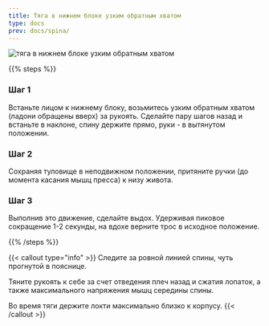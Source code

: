 ```yaml
---
title: Тяга в нижнем блоке узким обратным хватом
type: docs
prev: docs/spina/
---
```

![тяга в нижнем блоке узким обратным хватом](https://github.com/user-attachments/assets/cc8e7e7a-46bc-479a-bb6e-37edc9dc41de)



{{% steps %}}

### Шаг 1
Встаньте лицом к нижнему блоку, возьмитесь узким обратным хватом (ладони обращены вверх) за рукоять. Сделайте пару шагов назад и встаньте в наклоне, спину держите прямо, руки - в вытянутом положении.

### Шаг 2
Сохраняя туловище в неподвижном положении, притяните ручки (до момента касания мышц пресса) к низу живота.

### Шаг 3
Выполнив это движение, сделайте выдох. Удерживая пиковое сокращение 1-2 секунды, на вдохе верните трос в исходное положение.


{{% /steps %}}

{{< callout type="info" >}}
Следите за ровной линией спины, чуть прогнутой в пояснице.

﻿﻿Тяните рукоять к себе за счет отведения плеч назад и сжатия лопаток, а также максимального напряжения мышц середины спины.
  
﻿﻿Во время тяги держите локти максимально близко к корпусу.
{{< /callout >}}
